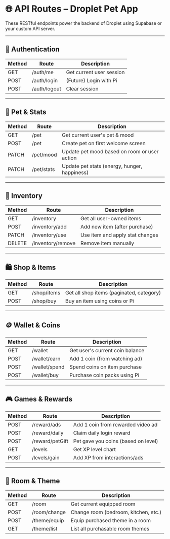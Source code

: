 # 🌐 API Routes – Droplet Pet App

These RESTful endpoints power the backend of Droplet using Supabase or your custom API server.

---

## 📁 Authentication

| Method | Route              | Description                        |
|--------|--------------------|------------------------------------|
| GET    | /auth/me           | Get current user session           |
| POST   | /auth/login        | (Future) Login with Pi             |
| POST   | /auth/logout       | Clear session                      |

---

## 🐾 Pet & Stats

| Method | Route                  | Description                                   |
|--------|------------------------|-----------------------------------------------|
| GET    | /pet                   | Get current user's pet & mood                 |
| POST   | /pet                   | Create pet on first welcome screen            |
| PATCH  | /pet/mood              | Update pet mood based on room or user action  |
| PATCH  | /pet/stats             | Update pet stats (energy, hunger, happiness)  |

---

## 🎒 Inventory

| Method | Route                  | Description                          |
|--------|------------------------|--------------------------------------|
| GET    | /inventory             | Get all user-owned items             |
| POST   | /inventory/add         | Add new item (after purchase)        |
| PATCH  | /inventory/use         | Use item and apply stat changes      |
| DELETE | /inventory/remove      | Remove item manually                 |

---

## 🛍️ Shop & Items

| Method | Route              | Description                              |
|--------|--------------------|------------------------------------------|
| GET    | /shop/items        | Get all shop items (paginated, category) |
| POST   | /shop/buy          | Buy an item using coins or Pi            |

---

## 🪙 Wallet & Coins

| Method | Route              | Description                                |
|--------|--------------------|--------------------------------------------|
| GET    | /wallet            | Get user's current coin balance            |
| POST   | /wallet/earn       | Add 1 coin (from watching ad)              |
| POST   | /wallet/spend      | Spend coins on item purchase               |
| POST   | /wallet/buy        | Purchase coin packs using Pi               |

---

## 🎮 Games & Rewards

| Method | Route              | Description                        |
|--------|--------------------|------------------------------------|
| POST   | /reward/ads        | Add 1 coin from rewarded video ad  |
| POST   | /reward/daily      | Claim daily login reward           |
| POST   | /reward/petGift    | Pet gave you coins (based on level)|
| GET    | /levels            | Get XP level chart                 |
| POST   | /levels/gain       | Add XP from interactions/ads       |

---

## 🎨 Room & Theme

| Method | Route              | Description                            |
|--------|--------------------|----------------------------------------|
| GET    | /room              | Get current equipped room              |
| POST   | /room/change       | Change room (bedroom, kitchen, etc.)   |
| POST   | /theme/equip       | Equip purchased theme in a room        |
| GET    | /theme/list        | List all purchasable room themes       |

